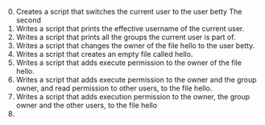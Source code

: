 0. Creates a script that switches the current user to the user betty
The second 
1. Writes a script that prints the effective username of the current user.
2. Writes a script that prints all the groups the current user is part of.
3. Writes a script that changes the owner of the file hello to the user betty.
4. Writes a script that creates an empty file called hello.
5. Writes a script that adds execute permission to the owner of the file hello.
6. Writes a script that adds execute permission to the owner and the group owner, and read permission to other users, to the file hello.
7. Writes a script that adds execution permission to the owner, the group owner and the other users, to the file hello
8. 
